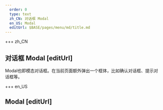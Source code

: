 ```yaml
---   
  order: 0
  type: text
  zh_CN: 对话框 Modal
  en_US: Modal
  editUrl: $BASE/pages/menu/md/title.md
---      
```


+++  zh_CN
## 对话框 Modal [editUrl] 
Modal也即模态对话框。在当前页面额外弹出一个框体，比如确认对话框、提示对话框等。


+++ en_US
## Modal [editUrl]     

